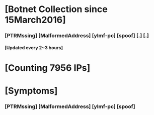 # [Botnet Collection since 15March2016]
### [PTRMssing] [MalformedAddress] [ylmf-pc] [spoof] [.] [.]
#### [Updated every 2~3 hours]

# [Counting 7956 IPs]

# [Symptoms] 
###   [PTRMssing] [MalformedAddress] [ylmf-pc] [spoof]
